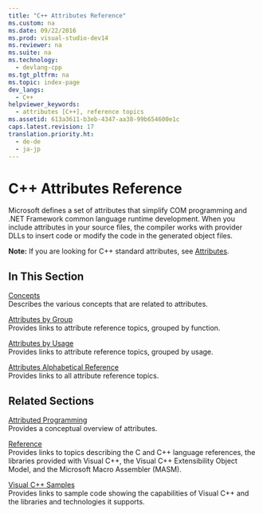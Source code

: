 ```yaml
---
title: "C++ Attributes Reference"
ms.custom: na
ms.date: 09/22/2016
ms.prod: visual-studio-dev14
ms.reviewer: na
ms.suite: na
ms.technology: 
  - devlang-cpp
ms.tgt_pltfrm: na
ms.topic: index-page 
dev_langs: 
  - C++
helpviewer_keywords: 
  - attributes [C++], reference topics
ms.assetid: 613a3611-b3eb-4347-aa38-99b654600e1c
caps.latest.revision: 17
translation.priority.ht: 
  - de-de
  - ja-jp
---
```

# C++ Attributes Reference
Microsoft defines a set of attributes that simplify COM programming and .NET Framework common language runtime development. When you include attributes in your source files, the compiler works with provider DLLs to insert code or modify the code in the generated object files.  
  
 **Note:** If you are looking for C++ standard attributes, see [Attributes](../vs140/attributes.md).  
  
## In This Section  
 [Concepts](../vs140/attributed-programming-concepts.md)  
 Describes the various concepts that are related to attributes.  
  
 [Attributes by Group](../vs140/attributes-by-group.md)  
 Provides links to attribute reference topics, grouped by function.  
  
 [Attributes by Usage](../vs140/attributes-by-usage.md)  
 Provides links to attribute reference topics, grouped by usage.  
  
 [Attributes Alphabetical Reference](../vs140/attributes-alphabetical-reference.md)  
 Provides links to all attribute reference topics.  
  
## Related Sections  
 [Attributed Programming](../vs140/attributed-programming-concepts.md)  
 Provides a conceptual overview of attributes.  
  
 [Reference](assetId:///1ba03b5c-8229-4f63-b08c-6c12141d6ab1)  
 Provides links to topics describing the C and C++ language references, the libraries provided with Visual C++, the Visual C++ Extensibility Object Model, and the Microsoft Macro Assembler (MASM).  
  
 [Visual C++ Samples](../vs140/visual-c---samples.md)  
 Provides links to sample code showing the capabilities of Visual C++ and the libraries and technologies it supports.